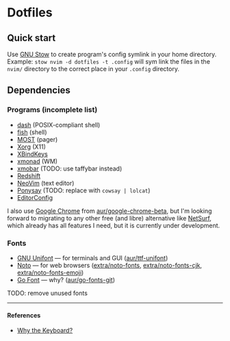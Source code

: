  Dotfiles
================================================================================

   Quick start
--------------------------------------------------------------------------------

Use [GNU Stow] to create program's config symlink in your home directory.
Example: `stow nvim -d dotfiles -t .config` will sym link the files in the
`nvim/` directory to the correct place in your `.config` directory.

   Dependencies
--------------------------------------------------------------------------------

### Programs (incomplete list)
- [dash](http://gondor.apana.org.au/~herbert/dash) (POSIX-compliant shell)
- [fish](https://fishshell.com) (shell)
- [MOST](https://jedsoft.org/most) (pager)
- [Xorg](https://x.org) (X11)
- [XBindKeys](http://nongnu.org/xbindkeys)
- [xmonad](https://xmonad.org) (WM)
- [xmobar](http://projects.haskell.org/xmobar) (TODO: use taffybar instead)
- [Redshift](https://jonls.dk/redshift)
- [NeoVim](https://neovim.io) (text editor)
- [Ponysay](https://erkin.co/ponysay) (TODO: replace with `cowsay | lolcat`)
- [EditorConfig](https://editorconfig.org)

I also use [Google Chrome] from [aur/google-chrome-beta], but I'm looking
forward to migrating to any other free (and libre) alternative like [NetSurf],
which already has all features I need, but it is currently under development.

### Fonts
- [GNU Unifont] — for terminals and GUI ([aur/ttf-unifont])
- [Noto] — for web browsers ([extra/noto-fonts], [extra/noto-fonts-cjk], [extra/noto-fonts-emoji])
- [Go Font] — why? ([aur/go-fonts-git])

TODO: remove unused fonts

--------------------------------------------------------------------------------

#### References
- [Why the Keyboard?][1]

[1]: https://github.com/noctuid/dotfiles/blob/master/README.org#why-the-keyboard


[GNU Stow]: https://www.gnu.org/software/stow
[NetSurf]: https://www.netsurf-browser.org

[Google Chrome]: https://www.google.com/chrome
[aur/google-chrome-beta]: https://aur.archlinux.org/packages/google-chrome-beta

[GNU Unifont]: http://unifoundry.com/unifont.html
[Noto]: https://www.google.com/get/noto
[Go Font]: https://blog.golang.org/go-fonts
[aur/ttf-unifont]: https://aur.archlinux.org/packages/ttf-unifont
[extra/noto-fonts]: https://www.archlinux.org/packages/extra/any/noto-fonts
[extra/noto-fonts-cjk]: https://www.archlinux.org/packages/extra/any/noto-fonts-cjk
[extra/noto-fonts-emoji]: https://www.archlinux.org/packages/extra/any/noto-fonts-emoji
[aur/go-fonts-git]: https://aur.archlinux.org/packages/go-fonts-git
